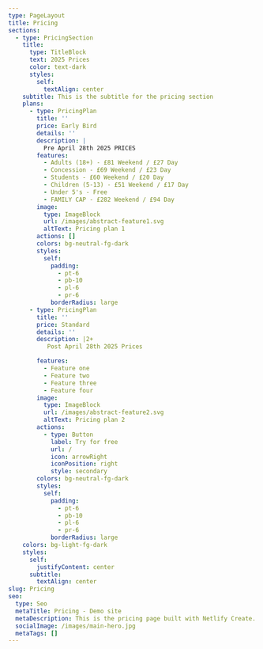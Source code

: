 ```yaml
---
type: PageLayout
title: Pricing
sections:
  - type: PricingSection
    title:
      type: TitleBlock
      text: 2025 Prices
      color: text-dark
      styles:
        self:
          textAlign: center
    subtitle: This is the subtitle for the pricing section
    plans:
      - type: PricingPlan
        title: ''
        price: Early Bird
        details: ''
        description: |
          Pre April 28th 2025 PRICES
        features:
          - Adults (18+) - £81 Weekend / £27 Day
          - Concession - £69 Weekend / £23 Day
          - Students - £60 Weekend / £20 Day
          - Children (5-13) - £51 Weekend / £17 Day
          - Under 5's - Free
          - FAMILY CAP - £282 Weekend / £94 Day
        image:
          type: ImageBlock
          url: /images/abstract-feature1.svg
          altText: Pricing plan 1
        actions: []
        colors: bg-neutral-fg-dark
        styles:
          self:
            padding:
              - pt-6
              - pb-10
              - pl-6
              - pr-6
            borderRadius: large
      - type: PricingPlan
        title: ''
        price: Standard
        details: ''
        description: |2+
           Post April 28th 2025 Prices

        features:
          - Feature one
          - Feature two
          - Feature three
          - Feature four
        image:
          type: ImageBlock
          url: /images/abstract-feature2.svg
          altText: Pricing plan 2
        actions:
          - type: Button
            label: Try for free
            url: /
            icon: arrowRight
            iconPosition: right
            style: secondary
        colors: bg-neutral-fg-dark
        styles:
          self:
            padding:
              - pt-6
              - pb-10
              - pl-6
              - pr-6
            borderRadius: large
    colors: bg-light-fg-dark
    styles:
      self:
        justifyContent: center
      subtitle:
        textAlign: center
slug: Pricing
seo:
  type: Seo
  metaTitle: Pricing - Demo site
  metaDescription: This is the pricing page built with Netlify Create.
  socialImage: /images/main-hero.jpg
  metaTags: []
---
```

